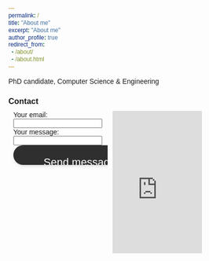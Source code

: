 ```yaml
---
permalink: /
title: "About me"
excerpt: "About me"
author_profile: true
redirect_from: 
  - /about/
  - /about.html
---
```


PhD candidate, Computer Science & Engineering


### Contact

<style>
* {
  box-sizing: border-box;
}

/* Create two equal columns that floats next to each other */
.column {
  float: left;
  width: 50%;
  padding: 10px;
  height: 300px; /* Should be removed. Only for demonstration */
}

/* Clear floats after the columns */
.row:after {
  content: "";
  display: table;
  clear: both;
}
  
/* button */
@import url('https://fonts.googleapis.com/css2?family=Poppins:wght@100;200;300;400;500;600;700;800;900&display=swap');

*{
    margin: 0;
    padding: 0;
    box-sizing: border-box;
    font-family: 'Poppins', sans-serif;
}

.container{
    width: 100%;
    height: 50vh;
    background: #e3ebfe;
    display: flex;
    justify-content: center;
    align-items: center;
}

button{
    width: 270px;
    height: 40px;
    border: none;
    outline: none;
    background: #2f2f2f;
    color: #fff;
    font-size: 22px;
    border-radius: 20px;
    text-align: center;
    box-shadow: 0 3px 10px -5px rgba(0,0,0,0.4);
    position: relative;
    overflow: hidden;
    cursor: pointer;
}

.check-box{
    width: 40px;
    height: 40px;
    border-radius: 20px;
    box-shadow: 0 0 6px -2px rgba(0,0,0,0.5);
    position: absolute;
    top: 0;
    right: -20px;
    opacity: 0;
}

.check-box svg{
    width: 20px;
    margin: 10px;
}

svg path{
    stroke-width: 3;
    stroke: #fff;
    stroke-dasharray: 34;
    stroke-dashoffset: 34;
    stroke-linecap: round;
}

.active{
    background: #24D040;
    transition: 1s;
}

.active .check-box{
    right: 0;
    opacity: 1;
    transition: 1s;
}

.active p{
    margin-right: 125px;
    transition: 1s;
}

.active svg path{
    stroke-dashoffset: 0;
    transition: 1s;
    transition-delay: 1s;
}
</style>

<div class="row">
  <div class="column">
    <!-- modify this form HTML and place wherever you want your form -->
    <form id="my-form" action="https://formspree.io/f/xnqwyrwj" method="POST">
      <label>Your email:</label>
      <input type="email" name="email" />
      <label>Your message:</label>
      <input type="text" name="message" height="200" rows="3" maxlength="3000"/>
      <button id="my-form-button">
            <p id="btnText">Send message</p>
            <div class="check-box">
                <svg xmlns="http://www.w3.org/2000/svg" viewBox="0 0 50 50">
                    <path fill="transparent" d="M14.1 27.2l7.1 7.2 16.7-16.8" />
                </svg>
            </div>
      </button>
      <!-- <button id="my-form-button">Submit</button> -->
      <p id="my-form-status"></p>
    </form>
  </div>
  <div class="column">
    <div class="google-maps">
      <iframe src="https://www.google.com/maps/embed?pb=!1m14!1m8!1m3!1d12091.578127255476!2d-74.1793225!3d40.7423462!3m2!1i1024!2i768!4f13.1!3m3!1m2!1s0x0%3A0xb97c287a2ef95f43!2sNew%20Jersey%20Institute%20of%20Technology!5e0!3m2!1sen!2sus!4v1637423286669!5m2!1sen!2sus" width="100%" height="300" frameborder="0" style="border:0;" allowfullscreen="" aria-hidden="false" tabindex="0">
      </iframe>    
    </div>
  </div>
</div>




<!-- Place this script at the end of the body tag -->
<script>
    var form = document.getElementById("my-form");
    const btn = document.querySelector("#my-form-button");
    const btnText = document.querySelector("#btnText");
  
    btn.onclick = () => {
        btnText.innerHTML = "Thanks";
        btn.classList.add("active");
    };
    
    async function handleSubmit(event) {
      event.preventDefault();
      var status = document.getElementById("my-form-status");
      var data = new FormData(event.target);
      fetch(event.target.action, {
        method: form.method,
        body: data,
        headers: {
            'Accept': 'application/json'
        }
      }).then(response => {
        if (response.ok) {
          status.innerHTML = "Will get back to you soon.";
          form.reset()
        } else {
          response.json().then(data => {
            if (Object.hasOwn(data, 'errors')) {
              status.innerHTML = data["errors"].map(error => error["message"]).join(", ")
            } else {
              status.innerHTML = "Oops! There was a problem submitting your form"
            }
          })
        }
      }).catch(error => {
        status.innerHTML = "Oops! There was a problem submitting your form"
      });
    }
    form.addEventListener("submit", handleSubmit)
</script>


